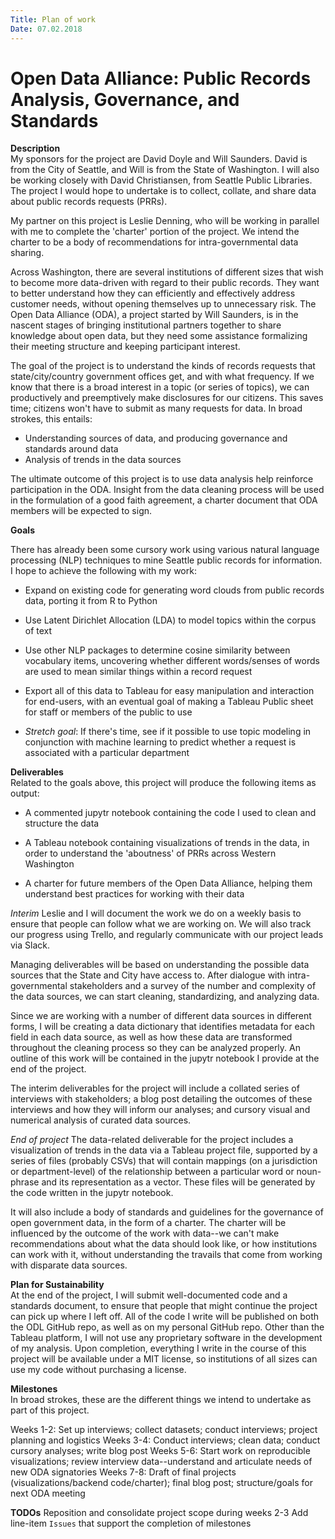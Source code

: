 ```yaml
---
Title: Plan of work
Date: 07.02.2018
---
```


# Open Data Alliance: Public Records Analysis, Governance, and Standards

**Description**   
My sponsors for the project are David Doyle and Will Saunders. David is from the City of Seattle, and Will is from the State of Washington. I will also be working closely with David Christiansen, from Seattle Public Libraries. The project I would hope to undertake is to collect, collate, and share data about public records requests (PRRs).

My partner on this project is Leslie Denning, who will be working in parallel with me to complete the 'charter' portion of the project. We intend the charter to be a body of recommendations for intra-governmental data sharing.

Across Washington, there are several institutions of different sizes that wish to become more data-driven with regard to their public records. They want to better understand how they can efficiently and effectively address customer needs, without opening themselves up to unnecessary risk. The Open Data Alliance (ODA), a project started by Will Saunders, is in the nascent stages of bringing institutional partners together to share knowledge about open data, but they need some assistance formalizing their meeting structure and keeping participant interest.

The goal of the project is to understand the kinds of records requests that state/city/country government offices get, and with what frequency. If we know that there is a broad interest in a topic (or series of topics), we can productively and preemptively make disclosures for our citizens. This saves time; citizens won't have to submit as many requests for data. In broad strokes, this entails:

- Understanding sources of data, and producing governance and standards around data
- Analysis of trends in the data sources

The ultimate outcome of this project is to use data analysis help reinforce participation in the ODA. Insight from the data cleaning process will be used in the formulation of a good faith agreement, a charter document that ODA members will be expected to sign.

**Goals**     

There has already been some cursory work using various natural language processing (NLP) techniques to mine Seattle public records for information. I hope to achieve the following with my work:

- Expand on existing code for generating word clouds from public records data, porting it from R to Python

- Use Latent Dirichlet Allocation (LDA) to model topics within the corpus of text

- Use other NLP packages to determine cosine similarity between vocabulary items, uncovering whether different words/senses of words are used to mean similar things within a record request

- Export all of this data to Tableau for easy manipulation and interaction for end-users, with an eventual goal of making a Tableau Public sheet for staff or members of the public to use

- *Stretch goal*: If there's time, see if it possible to use topic modeling in conjunction with machine learning to predict whether a request is associated with a particular department

**Deliverables**    
Related to the goals above, this project will produce the following items as output:

- A commented jupytr notebook containing the code I used to clean and structure the data

- A Tableau notebook containing visualizations of trends in the data, in order to understand the 'aboutness' of PRRs across Western Washington

- A charter for future members of the Open Data Alliance, helping them understand best practices for working with their data

*Interim*
Leslie and I will document the work we do on a weekly basis to ensure that people can follow what we are working on. We will also track our progress using Trello, and regularly communicate with our project leads via Slack.

Managing deliverables will be based on understanding the possible data sources that the State and City have access to. After dialogue with intra-governmental stakeholders and a survey of the number and complexity of the data sources, we can start cleaning, standardizing, and analyzing data.

Since we are working with a number of different data sources in different forms, I will be creating a data dictionary that identifies metadata for each field in each data source, as well as how these data are transformed throughout the cleaning process so they can be analyzed properly. An outline of this work will be contained in the jupytr notebook I provide at the end of the project.

The interim deliverables for the project will include a collated series of interviews with stakeholders; a blog post detailing the outcomes of these interviews and how they will inform our analyses; and cursory visual and numerical analysis of curated data sources.

*End of project*
The data-related deliverable for the project includes a visualization of trends in the data via a Tableau project file, supported by a series of files (probably CSVs) that will contain mappings (on a jurisdiction or department-level) of the relationship between a particular word or noun-phrase and its representation as a vector. These files will be generated by the code written in the jupytr notebook.

It will also include a body of standards and guidelines for the governance of open government data, in the form of a charter. The charter will be influenced by the outcome of the work with data--we can't make recommendations about what the data should look like, or how institutions can work with it, without understanding the travails that come from working with disparate data sources.

**Plan for Sustainability**      
At the end of the project, I will submit well-documented code and a standards document, to ensure that people that might continue the project can pick up where I left off. All of the code I write will be published on both the ODL GitHub repo, as well as on my personal GitHub repo. Other than the Tableau platform, I will not use any proprietary software in the development of my analysis. Upon completion, everything I write in the course of this project will be available under a MIT license, so institutions of all sizes can use my code without purchasing a license.

**Milestones**    
In broad strokes, these are the different things we intend to undertake as part of this project.

Weeks 1-2: Set up interviews; collect datasets; conduct interviews; project planning and logistics
Weeks 3-4: Conduct interviews; clean data; conduct cursory analyses; write blog post
Weeks 5-6: Start work on reproducible visualizations; review interview data--understand and articulate needs of new ODA signatories
Weeks 7-8: Draft of final projects (visualizations/backend code/charter); final blog post; structure/goals for next ODA meeting

**TODOs**
Reposition and consolidate project scope during weeks 2-3
Add line-item `Issues` that support the completion of milestones
